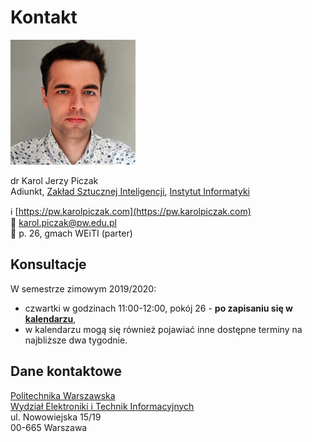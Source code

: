 # Kontakt

![](.gitbook/assets/karolpiczak-2019.png)

dr Karol Jerzy Piczak  
Adiunkt, [Zakład Sztucznej Inteligencji](http://ai.ii.pw.edu.pl/), [Instytut Informatyki](http://ii.pw.edu.pl)

ℹ [https://pw.karolpiczak.com](https://pw.karolpiczak.com)  
📧 [karol.piczak@pw.edu.pl](mailto:karol.piczak@pw.edu.pl)  
🏢 p. 26, gmach WEiTI \(parter\)  


## Konsultacje

W semestrze zimowym 2019/2020:

* czwartki w godzinach 11:00-12:00, pokój 26 - **po zapisaniu się w** [**kalendarzu**](https://calendly.com/karolpiczak/),
* w kalendarzu mogą się również pojawiać inne dostępne terminy na najbliższe dwa tygodnie.

## Dane kontaktowe

[Politechnika Warszawska  
](https://www.pw.edu.pl/)[Wydział Elektroniki i Technik Informacyjnych](http://www.elka.pw.edu.pl/)  
ul. Nowowiejska 15/19  
00-665 Warszawa










